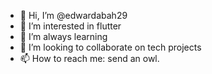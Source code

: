 - 👋 Hi, I’m @edwardabah29
- 👀 I’m interested in flutter
- 🌱 I’m always learning
- 💞️ I’m looking to collaborate on tech projects
- 📫 How to reach me: send an owl.

<!---
edwardabah29/edwardabah29 is a ✨ special ✨ repository because its `README.md` (this file) appears on your GitHub profile.
You can click the Preview link to take a look at your changes.
--->
